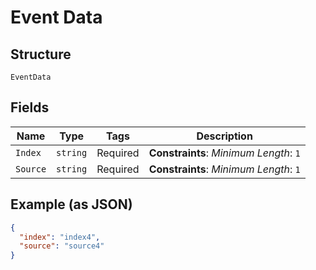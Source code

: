 
# Event Data

## Structure

`EventData`

## Fields

| Name | Type | Tags | Description |
|  --- | --- | --- | --- |
| `Index` | `string` | Required | **Constraints**: *Minimum Length*: `1` |
| `Source` | `string` | Required | **Constraints**: *Minimum Length*: `1` |

## Example (as JSON)

```json
{
  "index": "index4",
  "source": "source4"
}
```

